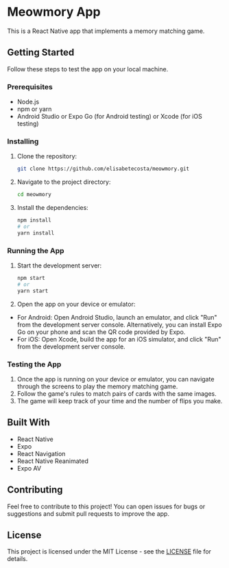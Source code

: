 # Meowmory App

This is a React Native app that implements a memory matching game.

## Getting Started

Follow these steps to test the app on your local machine.

### Prerequisites

- Node.js
- npm or yarn
- Android Studio or Expo Go (for Android testing) or Xcode (for iOS testing)

### Installing

1. Clone the repository:

   ```bash
   git clone https://github.com/elisabetecosta/meowmory.git

2. Navigate to the project directory:

    ```bash
    cd meowmory

3. Install the dependencies:

    ```bash
    npm install
    # or
    yarn install

### Running the App

1. Start the development server:

    ```bash
    npm start
    # or
    yarn start
    
2. Open the app on your device or emulator:

- For Android: Open Android Studio, launch an emulator, and click "Run" from the development server console. Alternatively, you can install Expo Go on your phone and scan the QR code provided by Expo.
- For iOS: Open Xcode, build the app for an iOS simulator, and click "Run" from the development server console.

### Testing the App

1. Once the app is running on your device or emulator, you can navigate through the screens to play the memory matching game.
2. Follow the game's rules to match pairs of cards with the same images.
3. The game will keep track of your time and the number of flips you make.

## Built With
- React Native
- Expo
- React Navigation
- React Native Reanimated
- Expo AV

## Contributing
Feel free to contribute to this project! You can open issues for bugs or suggestions and submit pull requests to improve the app.

## License
This project is licensed under the MIT License - see the [LICENSE](https://github.com/elisabetecosta/meowmory/blob/65211b015ce69bef46a3e49ab8181c5a64bc2ae7/LICENSE.txt) file for details.
